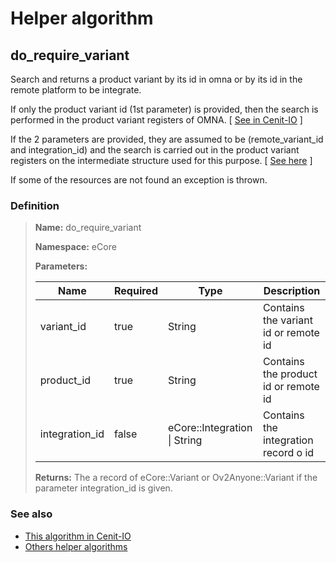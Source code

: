 # Helper algorithm

## do_require_variant

Search and returns a product variant by its id in omna or by its id in the remote platform to be integrate.

If only the product variant id (1st parameter) is provided, then the search is performed in the product variant registers of OMNA.
[ [See in Cenit-IO](https://cenit.io/json_data_type?f[namespace][24075][v]=eCore&f[name][24160][o]=is&f[name][24160][v]=Variant) ]

If the 2 parameters are provided, they are assumed to be (remote_variant_id and integration_id) and the search is 
carried out in the product variant registers on the intermediate structure used for this purpose.
[ [See here](../data-types/IntegrationVariant.md) ]

If some of the resources are not found an exception is thrown.
    
### Definition

> **Name:** do_require_variant
> 
> **Namespace:** eCore
>
> **Parameters:**
> 
> | Name | Required | Type | Description |
> | ---- | -------- | ---- | ----------- |
> | variant_id | true | String | Contains the variant id or remote id |
> | product_id | true | String | Contains the product id or remote id |
> | integration_id | false | eCore::Integration \| String | Contains the integration record o id |
>
> **Returns:** The a record of eCore::Variant or Ov2Anyone::Variant if the parameter integration_id is given.

### See also
* [This algorithm in Cenit-IO](https://cenit.io/algorithm?f[name][40703][o]=is&f[name][40703][v]=do_require_variant&f[namespace][40840][v]=eCore)
* [Others helper algorithms](overview?id=do_require_variant)
